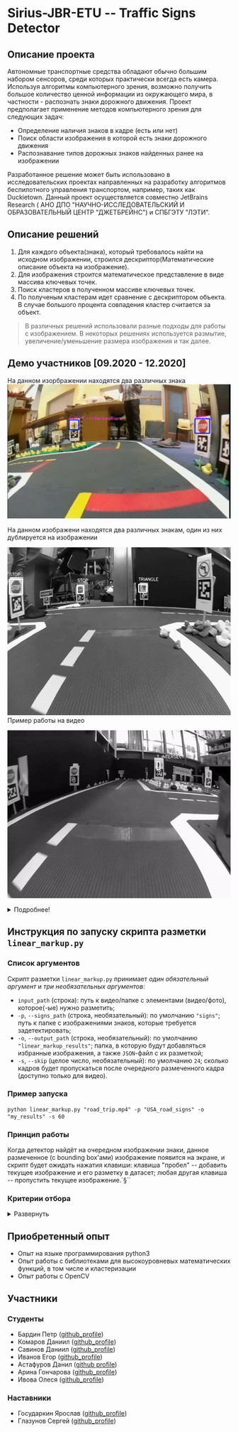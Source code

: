 # Sirius-JBR-ETU -- Traffic Signs Detector

## Описание проекта
Автономные транспортные средства обладают обычно большим набором сенсоров, среди которых практически всегда есть камера. Используя алгоритмы компьютерного зрения, возможно получить большое количество ценной информации из окружающего мира, в частности - распознать знаки дорожного движения. Проект предполагает применение методов компьютерного зрения для следующих задач:
* Определение наличия знаков в кадре (есть или нет) 
* Поиск области изображения в которой есть знаки дорожного движения 
* Распознавание типов дорожных знаков найденных ранее на изображении 
  
Разработанное решение может быть использовано в исследовательских проектах направленных на разработку алгоритмов беспилотного управления транспортом, например, таких как Duckietown. Данный проект осуществляется совместно JetBrains Research ( АНО ДПО "НАУЧНО-ИССЛЕДОВАТЕЛЬСКИЙ И ОБРАЗОВАТЕЛЬНЫЙ ЦЕНТР "ДЖЕТБРЕЙНС") и СПБГЭТУ "ЛЭТИ".

## Описание решений 

1. Для каждого объекта(знака), который требовалось найти на исходном изображении, строился дескриптор(Математические описание объекта на изображение).
2. Для изображения строится математическое представление в виде массива ключевых точек.
3. Поиск кластеров в полученном массиве ключевых точек.
4. По полученым кластерам идет сравнение с дескриптором объекта. В случае большого процента совпадения кластер считается за объект.

> В различных решений использовали разные подходы для работы с изображением. В некоторых решениях используется размытие, увеличение/уменьшение размера изображения и так далее.

## Демо участников [09.2020 - 12.2020]

На данном изорбражении находятся два различных знака
![](https://github.com/OSLL/sirius-cv/blob/master/docs/demo1.jpg?raw=true)

На данном изображени находятся два различных знакам, один из них дублируется на изображении

![](https://github.com/OSLL/sirius-cv/blob/25e83bb99a665aa4c1ce18e29047862eb230b0cf/Daniil_Komarov/demo.png?raw=true)
<br>
Пример работы на видео
<br>

![](./docs/demo_gif2.gif)

<details>
  <summary>Подробнее!</summary>
<br>

![](./docs/demo_gif1.gif)
<br>
![](./docs/demo_gif3.gif)
</details>

## Инструкция по запуску скрипта разметки `linear_markup.py`
### Список аргументов
Скрипт разметки `linear_markup.py` принимает *один обязательный аргумент* и *три необязательных аргументов*:
* `input_path` (строка): путь к видео/папке с элементами (видео/фото), которое(-ые) нужно разметить;
* `-p`, `--signs_path` (строка, необязательный): по умолчанию `"signs"`; путь к папке с изображениями знаков, которые требуется задетектировать;
* `-o`, `--output_path` (строка, необязательный): по умолчанию `"linear_markup_results"`; папка, в которую будут добавляться избранные изображения, а также `JSON`-файл с их разметкой;
* `-s`, `--skip` (целое число, необязательный): по умолчанию `24`; сколько кадров будет пропускаться после очередного размеченного кадра (доступно только для видео).

### Пример запуска
```Shell
python linear_markup.py "road_trip.mp4" -p "USA_road_signs" -o "my_results" -s 60
```

### Принцип работы
Когда детектор найдёт на очередном изображении знаки, данное размеченное (с bounding box'ами) изображение появится на экране, и скрипт будет ожидать нажатия клавиши: клавиша "пробел" -- добавить текущее изображение и его разметку в датасет; любая другая клавиша -- пропустить текущее изображение.`§``

### Критерии отбора
<details>
<summary>Развернуть</summary>

#### ***Плохие изображения***:

##### Знак размечен не полностью (*светофор*), вокруг знака размечено слишком много свободного пространства (*развилка*), тип знак размечен неверно (*развилка*):

![](./docs/bad_markup_results/1.png)

##### Знак размечен не полностью (*светофор*):

![](./docs/bad_markup_results/2.png)

##### Вокруг знака размечено слишком много свободного пространства (*светофор*):

![](./docs/bad_markup_results/3.png)

##### Разметка знака залезла на другой знак (*развилка* на *стоп*):

![](./docs/bad_markup_results/4.png)

<br>

#### ***Хорошие изображения***:

<br>

![](./docs/good_markup_results/1.png)

![](./docs/good_markup_results/2.png)

![](./docs/good_markup_results/3.png)

![](./docs/good_markup_results/4.png)

![](./docs/good_markup_results/5.png)

</details>


## Приобретенный опыт

* Опыт на языке программирования python3
* Опыт работы c библиотеками для высокоуровневых математических функций, в том числе и кластеризации
* Опыт работы с OpenCV

## Участники
### Студенты
* Бардин Петр ([github_profile](https://github.com/BardinPetr))
* Комаров Даниил ([github_profile](https://github.com/qmaster0803))
* Савинов Даниил ([github_profile](https://github.com/SaviDan245))
* Иванов Егор ([github_profile](https://github.com/sibenshtern))
* Астафуров Данил ([github profile](https://github.com/danil31219as))
* Арина Гончарова ([github_profile](https://github.com/arinagoncharova2005))
* Ивова Олеся ([github_profile](https://github.com/lvovaa))

### Наставники
* Государкин Ярослав ([github_profile](https://github.com/DarkFlink))
* Глазунов Сергей ([github_profile](https://github.com/light5551))
